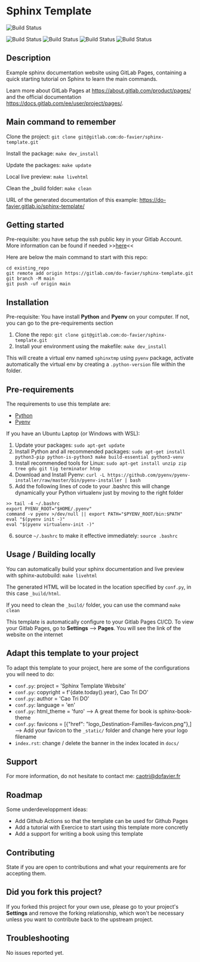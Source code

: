 # Sphinx Template
![Build Status](https://img.shields.io/badge/Made%20with-Sphinx-1f425f.svg)

![Build Status](https://img.shields.io/badge/Python-3776AB?style=for-the-badge&logo=python&logoColor=white)
![Build Status](https://img.shields.io/badge/HTML-239120?style=for-the-badge&logo=html5&logoColor=white)
![Build Status](https://img.shields.io/badge/GitLab-330F63?style=for-the-badge&logo=gitlab&logoColor=white)
![Build Status](https://img.shields.io/badge/GitHub-100000?style=for-the-badge&logo=github&logoColor=white)


## Description
Example sphinx documentation website using GitLab Pages, containing a quick starting tutorial on Sphinx to learn the main commands.

Learn more about GitLab Pages at https://about.gitlab.com/product/pages/ and the official
documentation https://docs.gitlab.com/ee/user/project/pages/.

## Main command to remember
Clone the project: ``git clone git@gitlab.com:do-favier/sphinx-template.git``

Install the package: ``make dev_install``

Update the packages: ``make update``

Local live preview: ``make livehtml``

Clean the \_build folder: ``make clean``

URL of the generated documentation of this example: https://do-favier.gitlab.io/sphinx-template/

## Getting started

Pre-requisite: you have setup the ssh public key in your Gitlab Account. More information can be found if needed >>[here](https://www.theserverside.com/blog/Coffee-Talk-Java-News-Stories-and-Opinions/How-to-configure-GitLab-SSH-keys-for-secure-Git-connections)<<

Here are below the main command to start with this repo:

```
cd existing_repo
git remote add origin https://gitlab.com/do-favier/sphinx-template.git
git branch -M main
git push -uf origin main
```

## Installation

Pre-requisite: You have install **Python** and **Pyenv** on your computer. If not, you can go to the pre-requirements section

1. Clone the repo: ``git clone git@gitlab.com:do-favier/sphinx-template.git``
2. Install your environment using the makefile: ``make dev_install``

This will create a virtual env named ``sphinxtmp`` using ``pyenv`` package, activate automatically the virtual env by creating a ``.python-version`` file within the folder.

## Pre-requirements

The requirements to use this template are:

- [Python](https://www.python.org/)
- [Pyenv](https://github.com/pyenv/pyenv)

If you have an Ubuntu Laptop (or Windows with WSL):

1. Update your packages: ``sudo apt-get update``
2. Install Python and all recommended packages: ``sudo apt-get install python3-pip python-is-python3 make build-essential python3-venv``
3. Install recommended tools for Linux: ``sudo apt-get install unzip zip tree gdu git tig terminator htop``
4. Download and Install Pyenv: ``curl -L https://github.com/pyenv/pyenv-installer/raw/master/bin/pyenv-installer | bash``
5. Add the following lines of code to your .bashrc this will change dynamically your Python virtualenv just by moving to the right folder 

```
>> tail -4 ~/.bashrc
export PYENV_ROOT="$HOME/.pyenv"
command -v pyenv >/dev/null || export PATH="$PYENV_ROOT/bin:$PATH"
eval "$(pyenv init -)"
eval "$(pyenv virtualenv-init -)"
```

6. source ``~/.bashrc`` to make it effective immediately: ``source .bashrc``

## Usage / Building locally

You can automatically build your sphinx documentation and live preview with sphinx-autobuild: ``make livehtml``

The generated HTML will be located in the location specified by ``conf.py``,
in this case ``_build/html``.

If you need to clean the ``_build/`` folder, you can use the command ``make clean``

This template is automatically configure to your Gitlab Pages CI/CD. To view your Gitlab Pages, go to **Settings** --> **Pages**. You will see the link of the website on the internet

## Adapt this template to your project

To adapt this template to your project, here are some of the configurations you will need to do:

- ``conf.py``: project = 'Sphinx Template Website'
- ``conf.py``: copyright = f'{date.today().year}, Cao Tri DO'
- ``conf.py``: author = 'Cao Tri DO'
- ``conf.py``: language = 'en'
- ``conf.py``: html_theme = 'furo' --> A great theme for book is sphinx-book-theme
- ``conf.py``: favicons = [{"href": "logo_Destination-Familles-favicon.png"},] --> Add your favicon to the ``_static/`` folder and change here your logo filename
- ``index.rst``: change / delete the banner in the index located in ``docs/``


## Support
For more information, do not hesitate to contact me: caotri@dofavier.fr

## Roadmap
Some underdeveloppment ideas:

- Add Github Actions so that the template can be used for Github Pages
- Add a tutorial with Exercice to start using this template more concretly
- Add a support for writing a book using this template

## Contributing
State if you are open to contributions and what your requirements are for accepting them.

## Did you fork this project?
If you forked this project for your own use, please go to your project's
**Settings** and remove the forking relationship, which won't be necessary
unless you want to contribute back to the upstream project.

## Troubleshooting
No issues reported yet.